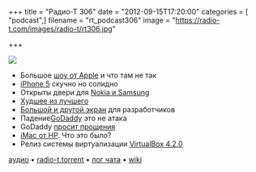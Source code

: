 +++
title = "Радио-Т 306"
date = "2012-09-15T17:20:00"
categories = [ "podcast",]
filename = "rt_podcast306"
image = "https://radio-t.com/images/radio-t/rt306.jpg"

+++

![](https://radio-t.com/images/radio-t/rt306.jpg)

* Большое [шоу от Apple](http://mashable.com/2012/09/12/apple-iphone-5-event-recap/) и что там не так
* [iPhone 5](http://www.wired.com/gadgetlab/2012/09/the-iphone-5-is-boring-and-amazing/) скучно но солидно
* Открыты двери для [Nokia и Samsung](http://reviews.cnet.com/8301-19512_7-57511658-233/iphone-5-opens-the-door-for-nokia-samsung/)
* [Худшее из лучшего](http://www.fastcodesign.com/1670778/the-3-worst-design-details-from-apples-iphone-5-event)
* [Большой и другой экран](http://thenextweb.com/apple/2012/09/13/developers-say-iphone-5s-larger-screen-poses-challenges-especially-without-device-test-ap) для разработчиков
* Падение[GoDaddy](http://www.zdnet.com/go-daddy-claims-internal-problems-not-an-attack-took-it-down-7000004066/) это не атака
* GoDaddy [просит прощения](http://www.pcworld.com/article/262317/godaddy_apologizes_for_outage_with_30_discounts.html)
* [iMac от HP](http://www.geekwire.com/2012/hp-device-imac/). Что это было?
* Релиз системы виртуализации [VirtualBox 4.2.0](http://www.opennet.ru/opennews/art.shtml?num=34830)

[аудио](http://cdn.radio-t.com/rt_podcast306.mp3) • [radio-t.torrent](http://cdn.radio-t.com/torrents/rt_podcast306.mp3.torrent) • [лог чата](http://chat.radio-t.com/logs/radio-t-306.html) • [wiki](http://wiki.radio-t.com/%D0%92%D1%8B%D0%BF%D1%83%D1%81%D0%BA_306)<audio src="http://cdn.radio-t.com/rt_podcast306.mp3" preload="none"></audio>